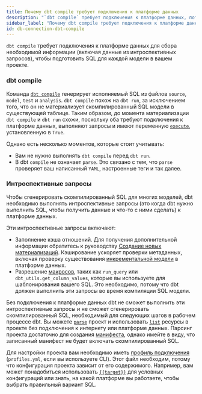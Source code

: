 ```yaml
---
title: Почему dbt compile требует подключения к платформе данных
description: "`dbt compile` требует подключения к платформе данных, потому что работа, которую он выполняет, зависит от текущего состояния вашего хранилища"
sidebar_label: "Почему dbt compile требует подключения к платформе данных"
id: db-connection-dbt-compile
---
```


`dbt compile` требует подключения к платформе данных для сбора необходимой информации (включая данные из интроспективных запросов), чтобы подготовить SQL для каждой модели в вашем проекте.

### dbt compile

Команда [`dbt compile`](/reference/commands/compile) генерирует исполняемый SQL из файлов `source`, `model`, `test` и `analysis`. `dbt compile` похож на `dbt run`, за исключением того, что он не материализует скомпилированный SQL модели в существующей таблице. Таким образом, до момента материализации `dbt compile` и `dbt run` схожи, поскольку оба требуют подключения к платформе данных, выполняют запросы и имеют переменную [`execute`](/reference/dbt-jinja-functions/execute), установленную в `True`.

Однако есть несколько моментов, которые стоит учитывать:

- Вам не нужно выполнять `dbt compile` перед `dbt run`.
- В dbt `compile` не означает `parse`. Это связано с тем, что `parse` проверяет ваш написанный `YAML`, настроенные теги и так далее.

### Интроспективные запросы

Чтобы сгенерировать скомпилированный SQL для многих моделей, dbt необходимо выполнять интроспективные запросы (это когда dbt нужно выполнить SQL, чтобы получить данные и что-то с ними сделать) к платформе данных.

Эти интроспективные запросы включают:

- Заполнение кэша отношений. Для получения дополнительной информации обратитесь к руководству [Создание новых материализаций](/guides/create-new-materializations). Кэширование ускоряет проверки метаданных, включая проверку существования [инкрементальной модели](/docs/build/incremental-models) в платформе данных.
- Разрешение [макросов](/docs/build/jinja-macros#macros), таких как `run_query` или `dbt_utils.get_column_values`, которые вы используете для шаблонирования вашего SQL. Это необходимо, потому что dbt должен выполнить эти запросы во время компиляции SQL модели.

Без подключения к платформе данных dbt не сможет выполнить эти интроспективные запросы и не сможет сгенерировать скомпилированный SQL, необходимый для следующих шагов в рабочем процессе dbt. Вы можете [`parse`](/reference/commands/parse) проект и использовать [`list`](/reference/commands/list) ресурсы в проекте без подключения к интернету или платформе данных. Парсинг проекта достаточно для создания [манифеста](/reference/artifacts/manifest-json), однако имейте в виду, что записанный манифест не будет включать скомпилированный SQL.

Для настройки проекта вам необходимо иметь [профиль подключения](/docs/core/connect-data-platform/connection-profiles) (`profiles.yml`, если вы используете CLI). Этот файл необходим, потому что конфигурация проекта зависит от его содержимого. Например, вам может понадобиться использовать [`{{target}}`](/reference/dbt-jinja-functions/target) для условных конфигураций или знать, на какой платформе вы работаете, чтобы выбрать правильный вариант SQL.